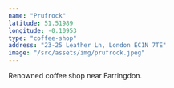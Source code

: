 ```yaml
---
name: "Prufrock"
latitude: 51.51989
longitude: -0.10953
type: "coffee-shop"
address: "23-25 Leather Ln, London EC1N 7TE"
image: "/src/assets/img/prufrock.jpeg"
---
```


Renowned coffee shop near Farringdon.
